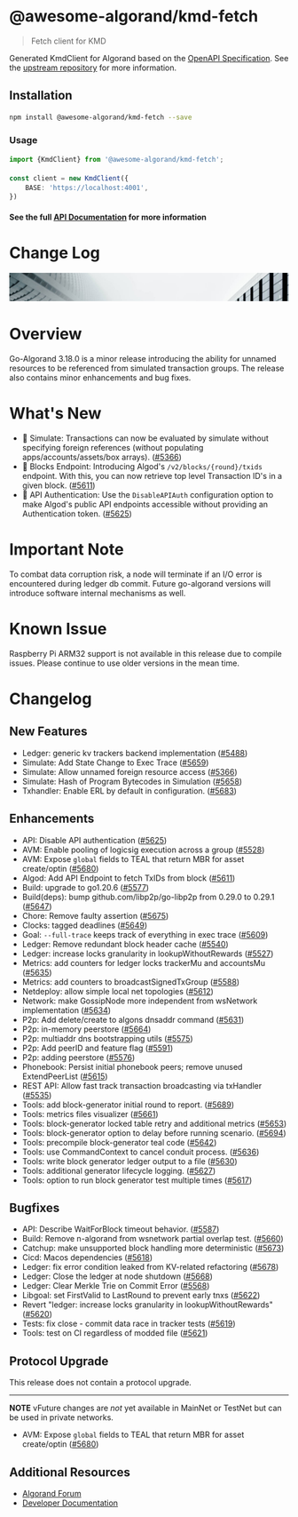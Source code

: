 
# @awesome-algorand/kmd-fetch
> Fetch client for KMD

Generated KmdClient for Algorand based on the [OpenAPI Specification](https://raw.githubusercontent.com/algorand/go-algorand/v3.18.0-stable/daemon/kmd/api/swagger.json). 
See the [upstream repository](https://github.com/algorand/go-algorand) for more information.

## Installation

```bash
npm install @awesome-algorand/kmd-fetch --save
```

### Usage

```typescript
import {KmdClient} from '@awesome-algorand/kmd-fetch';

const client = new KmdClient({
    BASE: 'https://localhost:4001',
})
```

#### See the full [API Documentation](https://awesome-algorand.github.io/algo-fetch/guides/clients/kmd/) for more information

# Change Log
![GitHub Logo](https://raw.githubusercontent.com/algorand/go-algorand/master/release/release-banner.jpg)

# Overview
Go-Algorand 3.18.0 is a minor release introducing the ability for unnamed resources to be referenced from simulated transaction groups. The release also contains minor enhancements and bug fixes.

# What&apos;s New

* 🔮 Simulate: Transactions can now be evaluated by simulate without specifying foreign references (without populating apps/accounts/assets/box arrays). ([#5366](https://github.com/algorand/go-algorand/pull/5366))
* 🧱 Blocks Endpoint: Introducing Algod's `/v2/blocks/{round}/txids` endpoint. With this, you can now retrieve top level Transaction ID's in a given block. ([#5611](https://github.com/algorand/go-algorand/pull/5611))
* 🪪 API Authentication: Use the `DisableAPIAuth` configuration option to make Algod's public API endpoints accessible without providing an Authentication token. ([#5625](https://github.com/algorand/go-algorand/pull/5625))

# Important Note

To combat data corruption risk, a node will terminate if an I/O error is encountered during ledger db commit. Future go-algorand versions will introduce software internal mechanisms as well.

# Known Issue

Raspberry Pi ARM32 support is not available in this release due to compile issues. Please continue to use older versions in the mean time.

# Changelog
## New Features
* Ledger: generic kv trackers backend implementation ([#5488](https://github.com/algorand/go-algorand/pull/5488))
* Simulate: Add State Change to Exec Trace ([#5659](https://github.com/algorand/go-algorand/pull/5659))
* Simulate: Allow unnamed foreign resource access ([#5366](https://github.com/algorand/go-algorand/pull/5366))
* Simulate: Hash of Program Bytecodes in Simulation ([#5658](https://github.com/algorand/go-algorand/pull/5658))
* Txhandler: Enable ERL by default in configuration. ([#5683](https://github.com/algorand/go-algorand/pull/5683))

## Enhancements
* API: Disable API authentication ([#5625](https://github.com/algorand/go-algorand/pull/5625))
* AVM: Enable pooling of logicsig execution across a group ([#5528](https://github.com/algorand/go-algorand/pull/5528))
* AVM: Expose `global` fields to TEAL that return MBR for asset create/optin ([#5680](https://github.com/algorand/go-algorand/pull/5680))
* Algod: Add API Endpoint to fetch TxIDs from block ([#5611](https://github.com/algorand/go-algorand/pull/5611))
* Build: upgrade to go1.20.6 ([#5577](https://github.com/algorand/go-algorand/pull/5577))
* Build(deps): bump github.com/libp2p/go-libp2p from 0.29.0 to 0.29.1 ([#5647](https://github.com/algorand/go-algorand/pull/5647))
* Chore: Remove faulty assertion ([#5675](https://github.com/algorand/go-algorand/pull/5675))
* Clocks: tagged deadlines ([#5649](https://github.com/algorand/go-algorand/pull/5649))
* Goal: `--full-trace` keeps track of everything in exec trace ([#5609](https://github.com/algorand/go-algorand/pull/5609))
* Ledger: Remove redundant block header cache ([#5540](https://github.com/algorand/go-algorand/pull/5540))
* Ledger: increase locks granularity in lookupWithoutRewards ([#5527](https://github.com/algorand/go-algorand/pull/5527))
* Metrics: add counters for ledger locks trackerMu and accountsMu ([#5635](https://github.com/algorand/go-algorand/pull/5635))
* Metrics: add counters to broadcastSignedTxGroup ([#5588](https://github.com/algorand/go-algorand/pull/5588))
* Netdeploy: allow simple local net topologies ([#5612](https://github.com/algorand/go-algorand/pull/5612))
* Network: make GossipNode more independent from wsNetwork implementation ([#5634](https://github.com/algorand/go-algorand/pull/5634))
* P2p: Add delete/create to algons dnsaddr command ([#5631](https://github.com/algorand/go-algorand/pull/5631))
* P2p: in-memory peerstore ([#5664](https://github.com/algorand/go-algorand/pull/5664))
* P2p: multiaddr dns bootstrapping utils ([#5575](https://github.com/algorand/go-algorand/pull/5575))
* P2p: Add peerID and feature flag ([#5591](https://github.com/algorand/go-algorand/pull/5591))
* P2p: adding peerstore ([#5576](https://github.com/algorand/go-algorand/pull/5576))
* Phonebook: Persist initial phonebook peers; remove unused ExtendPeerList ([#5615](https://github.com/algorand/go-algorand/pull/5615))
* REST API: Allow fast track transaction broadcasting via txHandler ([#5535](https://github.com/algorand/go-algorand/pull/5535))
* Tools: add block-generator initial round to report. ([#5689](https://github.com/algorand/go-algorand/pull/5689))
* Tools: metrics files visualizer ([#5661](https://github.com/algorand/go-algorand/pull/5661))
* Tools: block-generator locked table retry and additional metrics ([#5653](https://github.com/algorand/go-algorand/pull/5653))
* Tools: block-generator option to delay before running scenario. ([#5694](https://github.com/algorand/go-algorand/pull/5694))
* Tools: precompile block-generator teal code ([#5642](https://github.com/algorand/go-algorand/pull/5642))
* Tools: use CommandContext to cancel conduit process. ([#5636](https://github.com/algorand/go-algorand/pull/5636))
* Tools: write block generator ledger output to a file ([#5630](https://github.com/algorand/go-algorand/pull/5630))
* Tools: additional generator lifecycle logging. ([#5627](https://github.com/algorand/go-algorand/pull/5627))
* Tools: option to run block generator test multiple times ([#5617](https://github.com/algorand/go-algorand/pull/5617))

## Bugfixes
* API: Describe WaitForBlock timeout behavior. ([#5587](https://github.com/algorand/go-algorand/pull/5587))
* Build: Remove n-algorand from wsnetwork partial overlap test. ([#5660](https://github.com/algorand/go-algorand/pull/5660))
* Catchup: make unsupported block handling more deterministic ([#5673](https://github.com/algorand/go-algorand/pull/5673))
* Cicd: Macos dependencies ([#5618](https://github.com/algorand/go-algorand/pull/5618))
* Ledger: fix error condition leaked from KV-related refactoring ([#5678](https://github.com/algorand/go-algorand/pull/5678))
* Ledger: Close the ledger at node shutdown ([#5668](https://github.com/algorand/go-algorand/pull/5668))
* Ledger: Clear Merkle Trie on Commit Error ([#5568](https://github.com/algorand/go-algorand/pull/5568))
* Libgoal: set FirstValid to LastRound to prevent early tnxs ([#5622](https://github.com/algorand/go-algorand/pull/5622))
* Revert &quot;ledger: increase locks granularity in lookupWithoutRewards&quot; ([#5620](https://github.com/algorand/go-algorand/pull/5620))
* Tests: fix close - commit data race in tracker tests ([#5619](https://github.com/algorand/go-algorand/pull/5619))
* Tools: test on CI regardless of modded file ([#5621](https://github.com/algorand/go-algorand/pull/5621))
## Protocol Upgrade
This release does not contain a protocol upgrade.

---
**NOTE**
vFuture changes are *not* yet available in MainNet or TestNet but can be used in private networks.

* AVM: Expose `global` fields to TEAL that return MBR for asset create/optin ([#5680](https://github.com/algorand/go-algorand/pull/5680))


## Additional Resources
* [Algorand Forum](https://forum.algorand.org)
* [Developer Documentation](https://developer.algorand.org)

